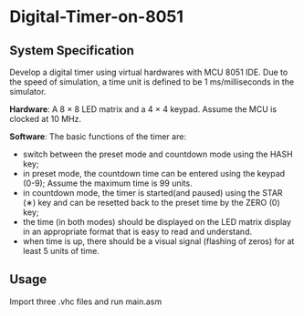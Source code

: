 # Digital-Timer-on-8051

## System Specification

Develop a digital timer using virtual hardwares with MCU 8051 IDE. Due to the speed of simulation, a time unit is defined to be 1 ms/milliseconds in the simulator. 

**Hardware**: A 8 × 8 LED matrix and a 4 × 4 keypad. Assume the MCU is clocked at 10 MHz.

**Software**: The basic functions of the timer are: 
- switch between the preset mode and countdown mode using the HASH key; 
- in preset mode, the countdown time can be entered using the keypad (0-9); Assume the maximum time is 99 units. 
- in countdown mode, the timer is started(and paused) using the STAR (∗) key and can be resetted back to the preset time by the ZERO (0) key; 
- the time (in both modes) should be displayed on the LED matrix display in an appropriate format that is easy to read and understand. 
- when time is up, there should be a visual signal (flashing of zeros) for at least 5 units of time. 

## Usage

Import three .vhc files and run main.asm

